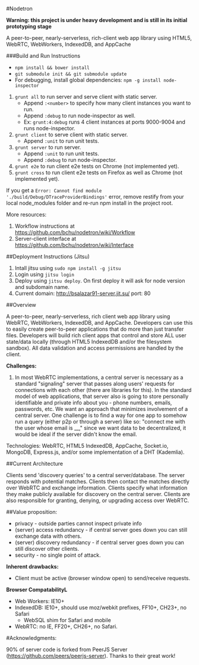 #Nodetron

**Warning: this project is under heavy development and is still in its initial prototyping stage**

A peer-to-peer, nearly-serverless, rich-client web app library using HTML5, WebRTC, WebWorkers, IndexedDB, and AppCache

###Build and Run Instructions

* `npm install && bower install`
* `git submodule init && git submodule update`
* For debugging, install global dependencies: `npm -g install node-inspector`

1. `grunt all` to run server and serve client with static server.
    * Append `:<number>` to specify how many client instances you want to run.
    * Append `:debug` to run node-inspector as well.
    * Ex: `grunt:4:debug` runs 4 client instances at ports 9000-9004 and runs node-inspector.
2. `grunt client` to serve client with static server.
    * Append `:unit` to run unit tests.
3. `grunt server` to run server.
    * Append `:unit` to run unit tests.
    * Append `:debug` to run node-inspector.
4. `grunt e2e` to run client e2e tests on Chrome (not implemented yet).
5. `grunt cross` to run client e2e tests on Firefox as well as Chrome (not implemented yet).

If you get a `Error: Cannot find module './build/Debug/DTraceProviderBindings'` error, remove restify from your local node_modules folder and re-run npm install in the project root.

More resources:

1. Workflow instructions at <https://github.com/bchu/nodetron/wiki/Workflow>
2. Server-client interface at <https://github.com/bchu/nodetron/wiki/Interface>

##Deployment Instructions (Jitsu)
1. Intall jitsu using `sudo npm install -g jitsu`
2. Login using `jitsu login`
3. Deploy using `jitsu deploy`. On first deploy it will ask for node version and subdomain name.
4. Current domain: http://bsalazar91-server.jit.su/ port: 80

##Overview

A peer-to-peer, nearly-serverless, rich client web app library using WebRTC, WebWorkers, IndexedDB, and AppCache. Developers can use this to easily create peer-to-peer applications that do more than just transfer files. Developers will build rich client apps that control and store ALL user state/data locally (through HTML5 IndexedDB and/or the filesystem sandbox). All data validation and access permissions are handled by the client.

**Challenges:**

1. In most WebRTC implementations, a central server is necessary as a standard "signaling" server that passes along users' requests for connections with each other (there are libraries for this). In the standard model of web applications, that server also is going to store personally identifiable and private info about you - phone numbers, emails, passwords, etc. We want an approach that minimizes involvement of a central server. One challenge is to find a way for one app to somehow run a query (either p2p or through a server) like so: "connect me with the user whose email is __," since we want data to be decentralized, it would be ideal if the server didn't know the email.

Technologies: WebRTC, HTML5 IndexedDB, AppCache, Socket.io, MongoDB, Express.js, and/or some implementation of a DHT (Kademlia).


##Current Architecture

Clients send 'discovery queries' to a central server/database. The server responds with potential matches. Clients then contact the matches directly over WebRTC and exchange information. Clients specify what information they make publicly available for discovery on the central server. Clients are also responsible for granting, denying, or upgrading access over WebRTC.

##Value proposition:

* privacy - outside parties cannot inspect private info
* (server) access redundancy - if central server goes down you can still exchange data with others.
* (server) discovery redundancy - if central server goes down you can still discover other clients.
* security - no single point of attack.

**Inherent drawbacks:**

* Client must be active (browser window open) to send/receive requests.

**Browser CompatabilityL**

* Web Workers: IE10+
* IndexedDB: IE10+, should use moz/webkit prefixes, FF10+, CH23+, no Safari
    * WebSQL shim for Safari and mobile
* WebRTC: no IE, FF20+, CH26+, no Safari.

#Acknowledgments:

90% of server code is forked from PeerJS Server (https://github.com/peers/peerjs-server). Thanks to their great work!

